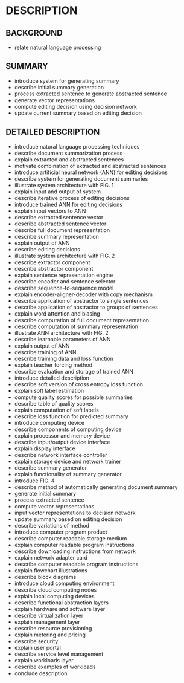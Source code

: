 # DESCRIPTION

## BACKGROUND

- relate natural language processing

## SUMMARY

- introduce system for generating summary
- describe initial summary generation
- process extracted sentence to generate abstracted sentence
- generate vector representations
- compute editing decision using decision network
- update current summary based on editing decision

## DETAILED DESCRIPTION

- introduce natural language processing techniques
- describe document summarization process
- explain extracted and abstracted sentences
- motivate combination of extracted and abstracted sentences
- introduce artificial neural network (ANN) for editing decisions
- describe system for generating document summaries
- illustrate system architecture with FIG. 1
- explain input and output of system
- describe iterative process of editing decisions
- introduce trained ANN for editing decisions
- explain input vectors to ANN
- describe extracted sentence vector
- describe abstracted sentence vector
- describe full document representation
- describe summary representation
- explain output of ANN
- describe editing decisions
- illustrate system architecture with FIG. 2
- describe extractor component
- describe abstractor component
- explain sentence representation engine
- describe encoder and sentence selector
- describe sequence-to-sequence model
- explain encoder-aligner-decoder with copy mechanism
- describe application of abstractor to single sentences
- describe application of abstractor to groups of sentences
- explain word attention and biasing
- describe computation of full document representation
- describe computation of summary representation
- illustrate ANN architecture with FIG. 2
- describe learnable parameters of ANN
- explain output of ANN
- describe training of ANN
- describe training data and loss function
- explain teacher forcing method
- describe evaluation and storage of trained ANN
- introduce detailed description
- describe soft version of cross entropy loss function
- explain soft label estimation
- compute quality scores for possible summaries
- describe table of quality scores
- explain computation of soft labels
- describe loss function for predicted summary
- introduce computing device
- describe components of computing device
- explain processor and memory device
- describe input/output device interface
- explain display interface
- describe network interface controller
- explain storage device and network trainer
- describe summary generator
- explain functionality of summary generator
- introduce FIG. 4
- describe method of automatically generating document summary
- generate initial summary
- process extracted sentence
- compute vector representations
- input vector representations to decision network
- update summary based on editing decision
- describe variations of method
- introduce computer program product
- describe computer readable storage medium
- explain computer readable program instructions
- describe downloading instructions from network
- explain network adapter card
- describe computer readable program instructions
- explain flowchart illustrations
- describe block diagrams
- introduce cloud computing environment
- describe cloud computing nodes
- explain local computing devices
- describe functional abstraction layers
- explain hardware and software layer
- describe virtualization layer
- explain management layer
- describe resource provisioning
- explain metering and pricing
- describe security
- explain user portal
- describe service level management
- explain workloads layer
- describe examples of workloads
- conclude description

